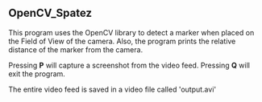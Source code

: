 ## OpenCV_Spatez

This program uses the OpenCV library to detect a marker when placed on the Field of View of the camera. Also, the program prints the relative distance of the marker from the camera.

Pressing **P** will capture a screenshot from the video feed. 
Pressing **Q** will exit the program.

The entire video feed is saved in a video file called 'output.avi'
